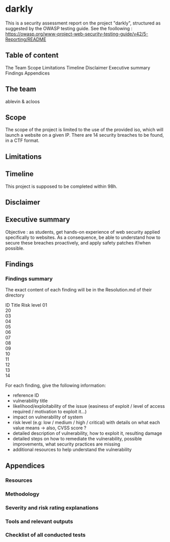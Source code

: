 # darkly

This is a security assessment report on the project "darkly", structured as suggested by the OWASP testing guide. See the foollowing :
https://owasp.org/www-project-web-security-testing-guide/v42/5-Reporting/README

## Table of content

The Team
Scope
Limitations
Timeline
Disclaimer
Executive summary
Findings
Appendices


## The team
ablevin & acloos

## Scope
The scope of the project is limited to the use of the provided iso, which will launch a website on a given IP. There are 14 security breaches to be found, in a CTF format.

## Limitations

## Timeline
This project is supposed to be completed within 98h.

## Disclaimer

## Executive summary
Objective : as students, get hands-on experience of web security applied specifically to websites.
As a consequence, be able to understand how to secure these breaches proactively, and apply safety patches if/when possible.

## Findings

### Findings summary
The exact content of each finding will be in the Resolution.md of their directory

ID	Title				Risk level
01	
20	
03	
04	
05	
06	
07	
08	
09	
10	
11	
12	
13	
14	

For each finding, give the following information:
- reference ID
- vulnerability title
- likelihood/exploitability of the issue (easiness of exploit / level of access required / motivation to exploit it...)
- impact on vulnerability of system
- risk level (e.g: low / medium / high / critical) with details on what each value means
	-> also, CVSS score ?
- detailed description of vulnerability, how to exploit it, resulting damage
- detailed steps on how to remediate the vulnerability, possible improvements, what security practices are missing
- additional resources to help understand the vulnerability


## Appendices

### Resources

### Methodology

### Severity and risk rating explanations

### Tools and relevant outputs

### Checklist of all conducted tests